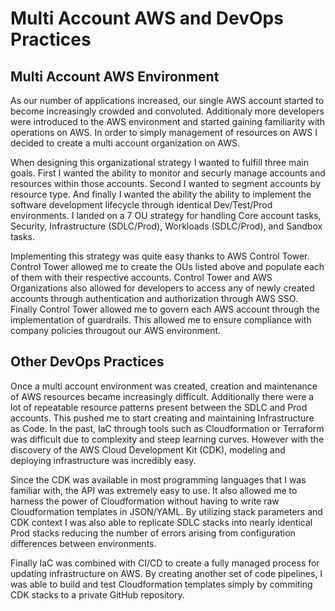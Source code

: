 # Multi Account AWS and DevOps Practices


## Multi Account AWS Environment
As our number of applications increased, our single AWS account started to become increasingly crowded and convoluted. Additionaly more developers were introduced to the AWS environment and started gaining familiarity with operations on AWS. In order to simply management of resources on AWS I decided to create a multi account organization on AWS.

When designing this organizational strategy I wanted to fulfill three main goals. First I wanted the ability to monitor and securly manage accounts and resources within those accounts. Second I wanted to segment accounts by resource type. And finally I wanted the ability the ability to implement the software development lifecycle through identical Dev/Test/Prod environments. I landed on a 7 OU strategy for handling Core account tasks, Security, Infrastructure (SDLC/Prod), Workloads (SDLC/Prod), and Sandbox tasks.

Implementing this strategy was quite easy thanks to AWS Control Tower. Control Tower allowed me to create the OUs listed above and populate each of them with their respective accounts. Control Tower and AWS Organizations also allowed for developers to access any of newly created accounts through authentication and authorization through AWS SSO. Finally Control Tower allowed me to govern each AWS account through the implementation of guardrails. This allowed me to ensure compliance with company policies througout our AWS environment.

## Other DevOps Practices
Once a multi account environment was created, creation and maintenance of AWS resources became increasingly difficult. Additionally there were a lot of repeatable resource patterns present between the SDLC and Prod accounts. This pushed me to start creating and maintaining Infrastructure as Code. In the past, IaC through tools such as Cloudformation or Terraform was difficult due to complexity and steep learning curves. However with the discovery of the AWS Cloud Development Kit (CDK), modeling and deploying infrastructure was incredibly easy.

Since the CDK was available in most programming languages that I was familiar with, the API was extremely easy to use. It also allowed me to harness the power of Cloudformation without having to write raw Cloudformation templates in JSON/YAML. By utilizing stack parameters and CDK context I was also able to replicate SDLC stacks into nearly identical Prod stacks reducing the number of errors arising from configuration differences between environments.

Finally IaC was combined with CI/CD to create a fully managed process for updating infrastructure on AWS. By creating another set of code pipelines, I was able to build and test Cloudformation templates simply by commiting CDK stacks to a private GitHub repository.